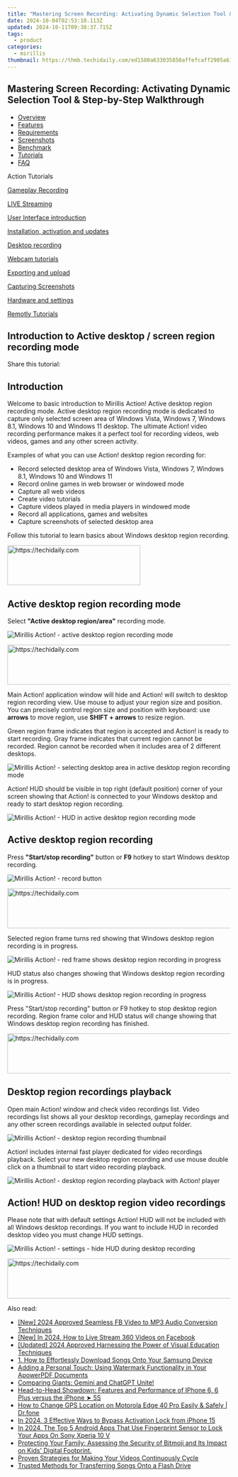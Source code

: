 ```yaml
---
title: "Mastering Screen Recording: Activating Dynamic Selection Tool & Step-by-Step Walkthrough"
date: 2024-10-04T02:53:10.113Z
updated: 2024-10-11T09:38:37.715Z
tags:
  - product
categories:
  - mirillis
thumbnail: https://thmb.techidaily.com/ed1580a633035850affefcaff2905a61682a6fee4ff28b2032ed8b7104437026.jpg
---
```


## Mastering Screen Recording: Activating Dynamic Selection Tool & Step-by-Step Walkthrough

* [Overview](https://tools.techidaily.com/mirillis/products/)
* [Features](https://tools.techidaily.com/mirillis/products/)
* [Requirements](https://tools.techidaily.com/mirillis/products/)
* [Screenshots](https://tools.techidaily.com/mirillis/products/)
* [Benchmark](https://tools.techidaily.com/mirillis/products/)
* [Tutorials](https://tools.techidaily.com/mirillis/products/)
* [FAQ](https://tools.techidaily.com/mirillis/products/)

Action Tutorials

[Gameplay Recording](https://tools.techidaily.com/mirillis/products/) 

[LIVE Streaming](https://tools.techidaily.com/mirillis/products/) 

[User Interface introduction](https://tools.techidaily.com/mirillis/products/) 

[Installation, activation and updates](https://tools.techidaily.com/mirillis/products/) 

[Desktop recording](https://tools.techidaily.com/mirillis/products/) 

[Webcam tutorials](https://tools.techidaily.com/mirillis/products/) 

[Exporting and upload](https://tools.techidaily.com/mirillis/products/) 

[Capturing Screenshots](https://tools.techidaily.com/mirillis/products/) 

[Hardware and settings](https://tools.techidaily.com/mirillis/products/) 

[Remotly Tutorials](https://remotly.com/tutorials/getting-started-with-remotly-for-windows-pc) 

## Introduction to Active desktop / screen region recording mode

  
 Share this tutorial:

##  Introduction 

 Welcome to basic introduction to Mirillis Action! Active desktop region recording mode. Active desktop region recording mode is dedicated to capture only selected screen area of Windows Vista, Windows 7, Windows 8.1, Windows 10 and Windows 11 desktop. The ultimate Action! video recording performance makes it a perfect tool for recording videos, web videos, games and any other screen activity. 

 Examples of what you can use Action! desktop region recording for:

* Record selected desktop area of Windows Vista, Windows 7, Windows 8.1, Windows 10 and Windows 11
* Record online games in web browser or windowed mode
* Capture all web videos
* Create video tutorials
* Capture videos played in media players in windowed mode
* Record all applications, games and websites
* Capture screenshots of selected desktop area

 Follow this tutorial to learn basics about Windows desktop region recording.

<!-- affiliate ads begin -->
<a href="https://aligracehair.sjv.io/c/5597632/2006955/19272" target="_top" id="2006955">
  <img src="//a.impactradius-go.com/display-ad/19272-2006955" border="0" alt="https://techidaily.com" width="300" height="90"/>
</a>
<img height="0" width="0" src="https://aligracehair.sjv.io/i/5597632/2006955/19272" style="position:absolute;visibility:hidden;" border="0" />
<!-- affiliate ads end -->

## Active desktop region recording mode

 Select **"Active desktop region/area"** recording mode.

![Mirillis Action! - active desktop region recording mode](https://mirillis.com/res/old/gfx/tutorials/basics/mirillis_action_tutorial_active_desktop_region_recording_mode.jpg) 

<!-- affiliate ads begin -->
<a href="https://unicoeye.pxf.io/c/5597632/2134218/18498" target="_top" id="2134218">
  <img src="//a.impactradius-go.com/display-ad/18498-2134218" border="0" alt="https://techidaily.com" width="728" height="90"/>
</a>
<img height="0" width="0" src="https://unicoeye.pxf.io/i/5597632/2134218/18498" style="position:absolute;visibility:hidden;" border="0" />
<!-- affiliate ads end -->

 Main Action! application window will hide and Action! will switch to desktop region recording view. Use mouse to adjust your region size and position. You can precisely control region size and position with keyboard: use **arrows** to move region, use **SHIFT + arrows** to resize region.

 Green region frame indicates that region is accepted and Action! is ready to start recording. Gray frame indicates that current region cannot be recorded. Region cannot be recorded when it includes area of 2 different desktops. 

![Mirillis Action! - selecting desktop area in active desktop region recording mode](https://mirillis.com/res/old/gfx/tutorials/basics/mirillis_action_tutorial_active_desktop_region_selecting_region.jpg) 

 Action! HUD should be visible in top right (default position) corner of your screen showing that Action! is connected to your Windows desktop and ready to start desktop region recording. 

![Mirillis Action! - HUD in active desktop region recording mode](https://mirillis.com/res/old/gfx/tutorials/basics/mirillis_action_HUD_normal_status.jpg) 

##  Active desktop region recording

 Press **"Start/stop recording"** button or **F9** hotkey to start Windows desktop recording. 

![Mirillis Action! - record button](https://mirillis.com/res/old/gfx/tutorials/basics/mirillis_action_desktop_region_recording_button.jpg) 

<!-- affiliate ads begin -->
<a href="https://aligracehair.sjv.io/c/5597632/1972698/19272" target="_top" id="1972698">
  <img src="//a.impactradius-go.com/display-ad/19272-1972698" border="0" alt="https://techidaily.com" width="728" height="90"/>
</a>
<img height="0" width="0" src="https://aligracehair.sjv.io/i/5597632/1972698/19272" style="position:absolute;visibility:hidden;" border="0" />
<!-- affiliate ads end -->

 Selected region frame turns red showing that Windows desktop region recording is in progress.

![Mirillis Action! - red frame shows desktop region recording in progress](https://mirillis.com/res/old/gfx/tutorials/basics/mirillis_action_tutorial_active_desktop_region_recording.jpg) 

 HUD status also changes showing that Windows desktop region recording is in progress.

![Mirillis Action! - HUD shows desktop region recording in progress](https://mirillis.com/res/old/gfx/tutorials/basics/mirillis_action_HUD_video_recording_status.jpg) 

 Press "Start/stop recording" button or F9 hotkey to stop desktop region recording. Region frame color and HUD status will change showing that Windows desktop region recording has finished.

<!-- affiliate ads begin -->
<a href="https://appsumo.8odi.net/c/5597632/2082533/7443" target="_top" id="2082533">
  <img src="//a.impactradius-go.com/display-ad/7443-2082533" border="0" alt="https://techidaily.com" width="728" height="90"/>
</a>
<img height="0" width="0" src="https://appsumo.8odi.net/i/5597632/2082533/7443" style="position:absolute;visibility:hidden;" border="0" />
<!-- affiliate ads end -->

## Desktop region recordings playback

 Open main Action! window and check video recordings list. Video recordings list shows all your desktop recordings, gameplay recordings and any other screen recordings available in selected output folder. 

![Mirillis Action! - desktop region recording thumbnail](https://mirillis.com/res/old/gfx/tutorials/basics/mirillis_action_active_desktop_region_recording_thumbnail.jpg) 

 Action! includes internal fast player dedicated for video recordings playback. Select your new desktop region recording and use mouse double click on a thumbnail to start video recording playback.

![Mirillis Action! - desktop region recording playback with Action! player](https://mirillis.com/res/old/gfx/tutorials/basics/mirillis_action_active_desktop_region_recording_playback.jpg) 

## Action! HUD on desktop region video recordings

 Please note that with default settings Action! HUD will not be included with all Windows desktop recordings. If you want to include HUD in recorded desktop video you must change HUD settings.

![Mirillis Action! - settings - hide HUD during desktop recording](https://mirillis.com/res/old/gfx/tutorials/basics/mirillis_action_HUD_settings_hide_during_desktop_recording.jpg)

<!-- affiliate ads begin -->
<a href="https://appsumo.8odi.net/c/5597632/2043855/7443" target="_top" id="2043855">
  <img src="//a.impactradius-go.com/display-ad/7443-2043855" border="0" alt="https://techidaily.com" width="728" height="90"/>
</a>
<img height="0" width="0" src="https://appsumo.8odi.net/i/5597632/2043855/7443" style="position:absolute;visibility:hidden;" border="0" />
<!-- affiliate ads end -->

<ins class="adsbygoogle"
     style="display:block"
     data-ad-format="autorelaxed"
     data-ad-client="ca-pub-7571918770474297"
     data-ad-slot="1223367746"></ins>

<ins class="adsbygoogle"
     style="display:block"
     data-ad-client="ca-pub-7571918770474297"
     data-ad-slot="8358498916"
     data-ad-format="auto"
     data-full-width-responsive="true"></ins>

<span class="atpl-alsoreadstyle">Also read:</span>
<div><ul>
<li><a href="https://facebook-video-content.techidaily.com/new-2024-approved-seamless-fb-video-to-mp3-audio-conversion-techniques/"><u>[New] 2024 Approved Seamless FB Video to MP3 Audio Conversion Techniques</u></a></li>
<li><a href="https://facebook-video-recording.techidaily.com/new-in-2024-how-to-live-stream-360-videos-on-facebook/"><u>[New] In 2024, How to Live Stream 360 Videos on Facebook</u></a></li>
<li><a href="https://fox-http.techidaily.com/updated-2024-approved-harnessing-the-power-of-visual-education-techniques/"><u>[Updated] 2024 Approved Harnessing the Power of Visual Education Techniques</u></a></li>
<li><a href="https://discover-excellent.techidaily.com/1-how-to-effortlessly-download-songs-onto-your-samsung-device/"><u>1. How to Effortlessly Download Songs Onto Your Samsung Device</u></a></li>
<li><a href="https://discover-excellent.techidaily.com/adding-a-personal-touch-using-watermark-functionality-in-your-apowerpdf-documents/"><u>Adding a Personal Touch: Using Watermark Functionality in Your ApowerPDF Documents</u></a></li>
<li><a href="https://tech-revival.techidaily.com/1722172629556-comparing-giants-gemini-and-chatgpt-unite/"><u>Comparing Giants: Gemini and ChatGPT Unite!</u></a></li>
<li><a href="https://discover-excellent.techidaily.com/head-to-head-showdown-features-and-performance-of-iphone-6-6-plus-versus-the-iphone-5s/"><u>Head-to-Head Showdown: Features and Performance of IPhone 6, 6 Plus versus the iPhone ➤ 5S</u></a></li>
<li><a href="https://location-social.techidaily.com/how-to-change-gps-location-on-motorola-edge-40-pro-easily-and-safely-drfone-by-drfone-virtual-android/"><u>How to Change GPS Location on Motorola Edge 40 Pro Easily & Safely | Dr.fone</u></a></li>
<li><a href="https://activate-lock.techidaily.com/in-2024-3-effective-ways-to-bypass-activation-lock-from-iphone-15-by-drfone-ios/"><u>In 2024, 3 Effective Ways to Bypass Activation Lock from iPhone 15</u></a></li>
<li><a href="https://android-unlock.techidaily.com/in-2024-the-top-5-android-apps-that-use-fingerprint-sensor-to-lock-your-apps-on-sony-xperia-10-v-by-drfone-android/"><u>In 2024, The Top 5 Android Apps That Use Fingerprint Sensor to Lock Your Apps On Sony Xperia 10 V</u></a></li>
<li><a href="https://discover-excellent.techidaily.com/protecting-your-family-assessing-the-security-of-bitmoji-and-its-impact-on-kids-digital-footprint/"><u>Protecting Your Family: Assessing the Security of Bitmoji and Its Impact on Kids' Digital Footprint.</u></a></li>
<li><a href="https://discover-excellent.techidaily.com/proven-strategies-for-making-your-videos-continuously-cycle/"><u>Proven Strategies for Making Your Videos Continuously Cycle</u></a></li>
<li><a href="https://discover-excellent.techidaily.com/trusted-methods-for-transferring-songs-onto-a-flash-drive/"><u>Trusted Methods for Transferring Songs Onto a Flash Drive</u></a></li>
</ul></div>

